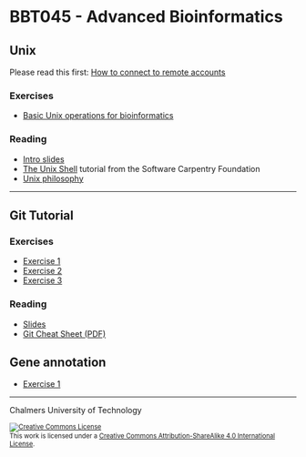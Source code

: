 # BBT045 - Advanced Bioinformatics


## Unix

Please read this first: [How to connect to remote accounts](remote-hosts.md)

### Exercises
* [Basic Unix operations for bioinformatics](unix-tasks.md)

### Reading
* [Intro slides](unix-intro.pdf)
* [The Unix Shell](https://swcarpentry.github.io/shell-novice/) tutorial from the Software Carpentry Foundation
* [Unix philosophy](unix-philosophy.md)

<hr />

## Git Tutorial
### Exercises

* [Exercise 1](git-exercise-1.md)
* [Exercise 2](git-exercise-2.md)
* [Exercise 3](git-exercise-3.md)

### Reading

* [Slides](git-tutorial-chalmers.pdf)
* [Git Cheat Sheet (PDF)](https://services.github.com/on-demand/downloads/github-git-cheat-sheet.pdf)

## Gene annotation
* [Exercise 1](gene-prediction-exercise.md)

<hr />

Chalmers University of Technology

<footer style="font-size:0.8em">

<a rel="license" href="http://creativecommons.org/licenses/by-sa/4.0/">
<img alt="Creative Commons License" style="border-width:0" src="https://i.creativecommons.org/l/by-sa/4.0/80x15.png" />
</a><br />This work is licensed under a <a rel="license" href="http://creativecommons.org/licenses/by-sa/4.0/">Creative Commons Attribution-ShareAlike 4.0 International License</a>.

</footer>
